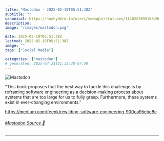 ```yaml
---
title: "Mastodon - 2025-02-19T05:51:38Z"
subtitle: ""
canonical: https://hachyderm.io/users/mweagle/statuses/114028989516349609
description:
image: "/images/mastodon.png"

date: 2025-02-19T05:51:38Z
lastmod: 2025-02-19T05:51:38Z
image: ""
tags: ["Social Media"]

categories: ["mastodon"]
# generated: 2025-07-21T21:15:38-07:00
---
```

![Mastodon](/images/mastodon.png)

<p>“This book proposes that the best way to tackle this challenge is by reframing software engineering as a decision-making process about systems that are too large for us to fully grasp. Furthermore, these systems exist in ever-changing environments.”</p><p><a href="https://medium.com/feenk/rewilding-software-engineering-900ca95ebc8c" target="_blank" rel="nofollow noopener noreferrer" translate="no"><span class="invisible">https://</span><span class="ellipsis">medium.com/feenk/rewilding-sof</span><span class="invisible">tware-engineering-900ca95ebc8c</span></a></p>


###### [Mastodon Source 🐘](https://hachyderm.io/@mweagle/114028989516349609)

___
